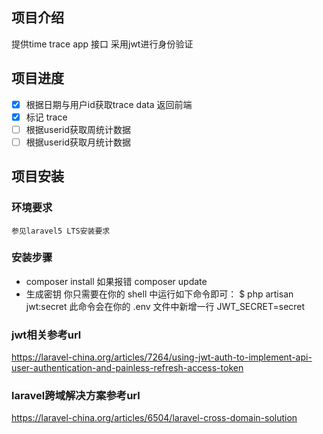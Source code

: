 ## 项目介绍
提供time trace app 接口
采用jwt进行身份验证

## 项目进度
- [x] 根据日期与用户id获取trace data 返回前端
- [x] 标记 trace
- [ ] 根据userid获取周统计数据
- [ ] 根据userid获取月统计数据

## 项目安装
### 环境要求
    参见laravel5 LTS安装要求
### 安装步骤
- composer install 如果报错 composer update
- 生成密钥 你只需要在你的 shell 中运行如下命令即可：
        $ php artisan jwt:secret 此命令会在你的 .env 文件中新增一行 JWT_SECRET=secret

### jwt相关参考url
https://laravel-china.org/articles/7264/using-jwt-auth-to-implement-api-user-authentication-and-painless-refresh-access-token
### laravel跨域解决方案参考url
https://laravel-china.org/articles/6504/laravel-cross-domain-solution


